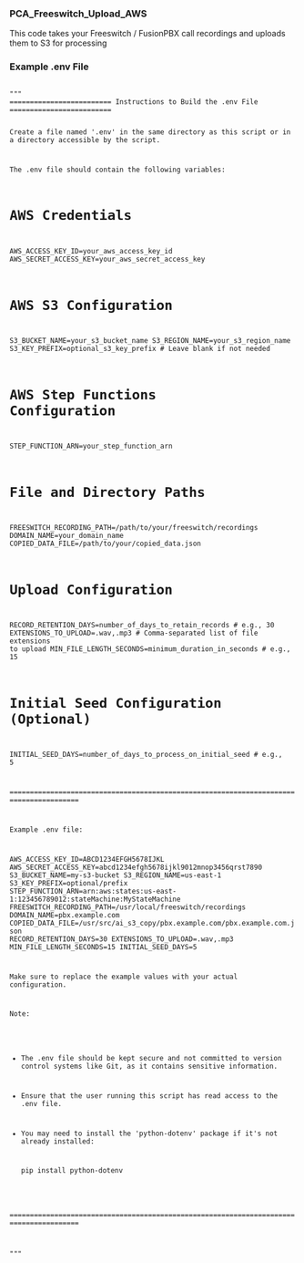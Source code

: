 ### PCA_Freeswitch_Upload_AWS
This code takes your Freeswitch / FusionPBX call recordings and uploads them to S3 for processing





### Example .env File
<code>
"""
========================= Instructions to Build the .env File =========================

Create a file named '.env' in the same directory as this script or in a directory accessible by the script.

The .env file should contain the following variables:

# AWS Credentials
AWS_ACCESS_KEY_ID=your_aws_access_key_id
AWS_SECRET_ACCESS_KEY=your_aws_secret_access_key

# AWS S3 Configuration
S3_BUCKET_NAME=your_s3_bucket_name
S3_REGION_NAME=your_s3_region_name
S3_KEY_PREFIX=optional_s3_key_prefix  # Leave blank if not needed

# AWS Step Functions Configuration
STEP_FUNCTION_ARN=your_step_function_arn

# File and Directory Paths
FREESWITCH_RECORDING_PATH=/path/to/your/freeswitch/recordings
DOMAIN_NAME=your_domain_name
COPIED_DATA_FILE=/path/to/your/copied_data.json

# Upload Configuration
RECORD_RETENTION_DAYS=number_of_days_to_retain_records  # e.g., 30
EXTENSIONS_TO_UPLOAD=.wav,.mp3  # Comma-separated list of file extensions to upload
MIN_FILE_LENGTH_SECONDS=minimum_duration_in_seconds  # e.g., 15

# Initial Seed Configuration (Optional)
INITIAL_SEED_DAYS=number_of_days_to_process_on_initial_seed  # e.g., 5

=======================================================================================

Example .env file:

AWS_ACCESS_KEY_ID=ABCD1234EFGH5678IJKL
AWS_SECRET_ACCESS_KEY=abcd1234efgh5678ijkl9012mnop3456qrst7890
S3_BUCKET_NAME=my-s3-bucket
S3_REGION_NAME=us-east-1
S3_KEY_PREFIX=optional/prefix
STEP_FUNCTION_ARN=arn:aws:states:us-east-1:123456789012:stateMachine:MyStateMachine
FREESWITCH_RECORDING_PATH=/usr/local/freeswitch/recordings
DOMAIN_NAME=pbx.example.com
COPIED_DATA_FILE=/usr/src/ai_s3_copy/pbx.example.com/pbx.example.com.json
RECORD_RETENTION_DAYS=30
EXTENSIONS_TO_UPLOAD=.wav,.mp3
MIN_FILE_LENGTH_SECONDS=15
INITIAL_SEED_DAYS=5

Make sure to replace the example values with your actual configuration.

Note:

- The .env file should be kept secure and not committed to version control systems like Git, as it contains sensitive information.
- Ensure that the user running this script has read access to the .env file.
- You may need to install the 'python-dotenv' package if it's not already installed:

    pip install python-dotenv

=======================================================================================

"""
</code>
